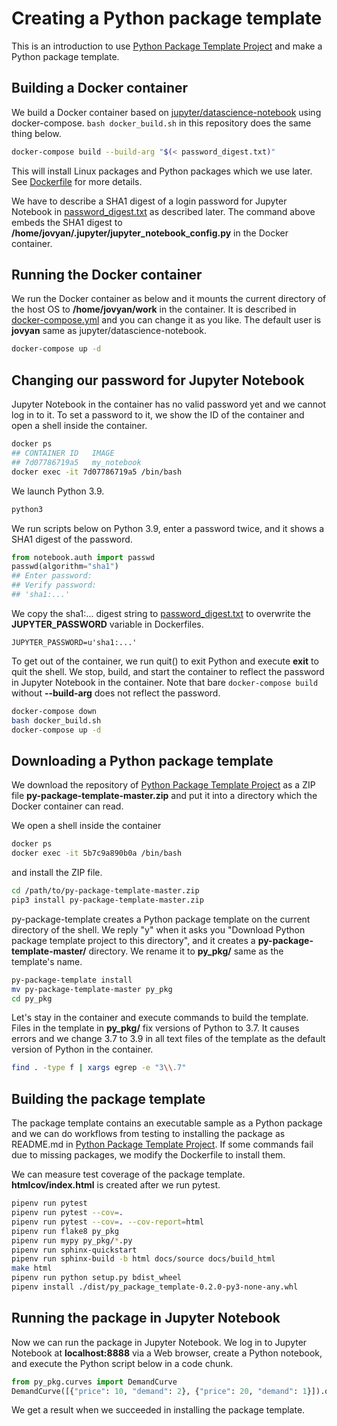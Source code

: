 # Creating a Python package template

This is an introduction to use [Python Package Template Project](https://github.com/AlexIoannides/py-package-template) and make a Python package template.

## Building a Docker container

We build a Docker container based on [jupyter/datascience-notebook](https://hub.docker.com/r/jupyter/datascience-notebook/) using docker-compose. `bash docker_build.sh` in this repository does the same thing below.

```bash
docker-compose build --build-arg "$(< password_digest.txt)"
```

This will install Linux packages and Python packages which we use later. See [Dockerfile](my_notebook/Dockerfile) for more details.

We have to describe a SHA1 digest of a login password for Jupyter Notebook in [password_digest.txt](password_digest.txt) as described later. The command above embeds the SHA1 digest to **/home/jovyan/.jupyter/jupyter_notebook_config.py** in the Docker container.

## Running the Docker container

We run the Docker container as below and it mounts the current directory of the host OS to **/home/jovyan/work** in the container. It is described in [docker-compose.yml](docker-compose.yml) and you can change it as you like. The default user is **jovyan** same as jupyter/datascience-notebook.

```bash
docker-compose up -d
```

## Changing our password for Jupyter Notebook

Jupyter Notebook in the container has no valid password yet and we cannot log in to it. To set a password to it, we show the ID of the container and open a shell inside the container.

```bash
docker ps
## CONTAINER ID   IMAGE
## 7d07786719a5   my_notebook
docker exec -it 7d07786719a5 /bin/bash
```

We launch Python 3.9.

```bash
python3
```

We run scripts below on Python 3.9, enter a password twice, and it shows a SHA1 digest of the password.

```python
from notebook.auth import passwd
passwd(algorithm="sha1")
## Enter password:
## Verify password:
## 'sha1:...'
```

We copy the sha1:... digest string to [password_digest.txt](password_digest.txt) to overwrite the **JUPYTER_PASSWORD** variable in Dockerfiles.

```
JUPYTER_PASSWORD=u'sha1:...'
```

To get out of the container, we run quit() to exit Python and execute **exit** to quit the shell. We stop, build, and start the container to reflect the password in Jupyter Notebook in the container. Note that bare `docker-compose build` without **--build-arg** does not reflect the password.

```bash
docker-compose down
bash docker_build.sh
docker-compose up -d
```

## Downloading a Python package template

We download the repository of [Python Package Template Project](https://github.com/AlexIoannides/py-package-template) as a ZIP file **py-package-template-master.zip** and put it into a directory which the Docker container can read.

We open a shell inside the container

```bash
docker ps
docker exec -it 5b7c9a890b0a /bin/bash
```

and install the ZIP file.

```bash
cd /path/to/py-package-template-master.zip
pip3 install py-package-template-master.zip
```

py-package-template creates a Python package template on the current directory of the shell. We reply "y" when it asks you "Download Python package template project to this directory", and it creates a **py-package-template-master/** directory. We rename it to **py_pkg/** same as the template's name.

```bash
py-package-template install
mv py-package-template-master py_pkg
cd py_pkg
```

Let's stay in the container and execute commands to build the template. Files in the template in **py_pkg/** fix versions of Python to 3.7. It causes errors and we change 3.7 to 3.9 in all text files of the template as the default version of Python in the container.

```bash
find . -type f | xargs egrep -e "3\\.7"
```

## Building the package template

The package template contains an executable sample as a Python package and we can do workflows from testing to installing the package as README.md in [Python Package Template Project](https://github.com/AlexIoannides/py-package-template). If some commands fail due to missing packages, we modify the Dockerfile to install them.

We can measure test coverage of the package template. **htmlcov/index.html** is created after we run pytest.

```bash
pipenv run pytest
pipenv run pytest --cov=.
pipenv run pytest --cov=. --cov-report=html
pipenv run flake8 py_pkg
pipenv run mypy py_pkg/*.py
pipenv run sphinx-quickstart
pipenv run sphinx-build -b html docs/source docs/build_html
make html
pipenv run python setup.py bdist_wheel
pipenv install ./dist/py_package_template-0.2.0-py3-none-any.whl
```

## Running the package in Jupyter Notebook

Now we can run the package in Jupyter Notebook. We log in to Jupyter Notebook at **localhost:8888** via a Web browser, create a Python notebook, and execute the Python script below in a code chunk.

```python
from py_pkg.curves import DemandCurve
DemandCurve([{"price": 10, "demand": 2}, {"price": 20, "demand": 1}]).quantity(15)
```

We get a result when we succeeded in installing the package template.
